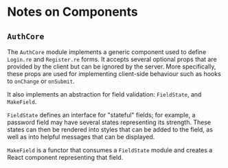 # Notes on Components

## `AuthCore`

The `AuthCore` module implements a generic component used to define `Login.re` and `Register.re` forms. It accepts several optional props that are provided by the client but can be ignored by the server. More specifically, these props are used for implementing client-side behaviour such as hooks to `onChange` or `onSubmit`.

It also implements an abstraction for field validation: `FieldState`, and `MakeField`.

`FieldState` defines an interface for "stateful" fields; for example, a password field may have several states representing its strength. These states can then be rendered into styles that can be added to the field, as well as into helpful messages that can be displayed.

`MakeField` is a functor that consumes a `FieldState` module and creates a React component representing that field.
